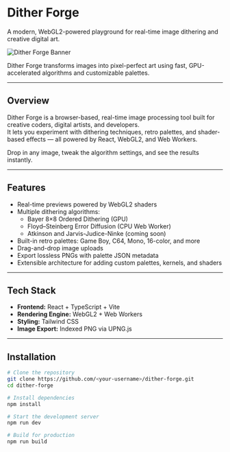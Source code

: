 # Dither Forge
A modern, WebGL2-powered playground for real-time image dithering and creative digital art.

![Dither Forge Banner](https://dummyimage.com/1200x400/0f0f0f/ffffff&text=DITHER+FORGE)

Dither Forge transforms images into pixel-perfect art using fast, GPU-accelerated algorithms and customizable palettes.

---

## Overview
Dither Forge is a browser-based, real-time image processing tool built for creative coders, digital artists, and developers.  
It lets you experiment with dithering techniques, retro palettes, and shader-based effects — all powered by React, WebGL2, and Web Workers.

Drop in any image, tweak the algorithm settings, and see the results instantly.

---

## Features
- Real-time previews powered by WebGL2 shaders
- Multiple dithering algorithms:
  - Bayer 8×8 Ordered Dithering (GPU)
  - Floyd–Steinberg Error Diffusion (CPU Web Worker)
  - Atkinson and Jarvis-Judice-Ninke (coming soon)
- Built-in retro palettes: Game Boy, C64, Mono, 16-color, and more
- Drag-and-drop image uploads
- Export lossless PNGs with palette JSON metadata
- Extensible architecture for adding custom palettes, kernels, and shaders

---

## Tech Stack
- **Frontend:** React + TypeScript + Vite
- **Rendering Engine:** WebGL2 + Web Workers
- **Styling:** Tailwind CSS
- **Image Export:** Indexed PNG via UPNG.js

---

## Installation

```bash
# Clone the repository
git clone https://github.com/<your-username>/dither-forge.git
cd dither-forge

# Install dependencies
npm install

# Start the development server
npm run dev

# Build for production
npm run build
